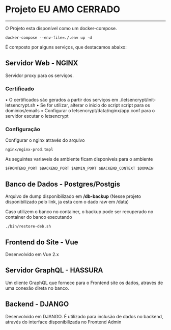 # Projeto EU AMO CERRADO
---

O Projeto esta disponível como um docker-compose.
````
docker-compose --env-file=./.env up -d
````

É composto por alguns serviços, que destacamos abaixo:

 
## Servidor Web - NGINX
Servidor proxy para os serviços. 

### Certificado
 • O certificados são gerados a partir dos serviços em ./letsencrypt/init-letsencrypt.sh
 • Se for utilizar, alterar o inicio do script script para os dominios/emails
 • Configurar o letsencrypt/data/nginx/app.conf para o servidor escutar o letsencrypt

### Configuração
 Configurar o nginx através do arquivo 
 
    nginx/nginx-prod.tmpl
 
 As seguintes variaveis de ambiente ficam disponiveis para o ambiente
 ```
 $FRONTEND_PORT $BACKEND_PORT $ADMIN_PORT $BACKEND_CONTEXT $DOMAIN
 ```

## Banco de Dados - Postgres/Postgis
Arquivo de dump disponibilizado em **/db-backup**
(Nesse projeto disponibilizado pelo link, ja esta com o dado raw em /data)

Caso utilizem o banco no container, o backup pode ser recuperado no container do banco executando
```
./bin/restore-deb.sh
```

## Frontend do Site - Vue
Desenvolvido em Vue 2.x

## Servidor GraphQL - HASSURA
Um cliente GraphQL que fornece para o Frontend site os dados, através de uma conexão direta no banco.

## Backend - DJANGO
Desenvolvido em DJANGO. É utilizado para inclusão de dados no backend, através do interface disponibilizada no Frontend Admin




